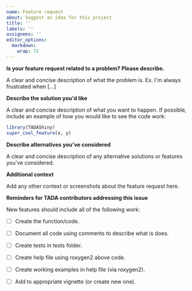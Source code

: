 ```yaml
---
name: Feature request
about: Suggest an idea for this project
title: ''
labels: ''
assignees: ''
editor_options: 
  markdown: 
    wrap: 72
---
```


**Is your feature request related to a problem? Please describe.**

A clear and concise description of what the problem is. Ex. I'm always
frustrated when [...]

**Describe the solution you'd like**

A clear and concise description of what you want to happen. If possible,
include an example of how you would like to see the code work:

``` r
library(TADAShiny)
super_cool_feature(x, y)
```

**Describe alternatives you've considered**

A clear and concise description of any alternative solutions or features
you've considered.

**Additional context**

Add any other context or screenshots about the feature request here.

**Reminders for TADA contributors addressing this issue**

New features should include all of the following work:

-   [ ] Create the function/code.

-   [ ] Document all code using comments to describe what is does.

-   [ ] Create tests in tests folder.

-   [ ] Create help file using roxygen2 above code.

-   [ ] Create working examples in help file (via roxygen2).

-   [ ] Add to appropriate vignette (or create new one).
